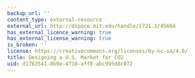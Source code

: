 ```yaml
---
backup_url: ''
content_type: external-resource
external_url: http://dspace.mit.edu/handle/1721.1/45664
has_external_licence_warning: true
has_external_license_warning: true
is_broken: ''
license: https://creativecommons.org/licenses/by-nc-sa/4.0/
title: Designing a U.S. Market for CO2
uid: d1763541-8b9e-4718-aff8-abc995d8c072
---
```

